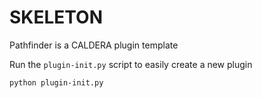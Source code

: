 # SKELETON

Pathfinder is a CALDERA plugin template

Run the `plugin-init.py` script to easily create a new plugin

```
python plugin-init.py 
```
